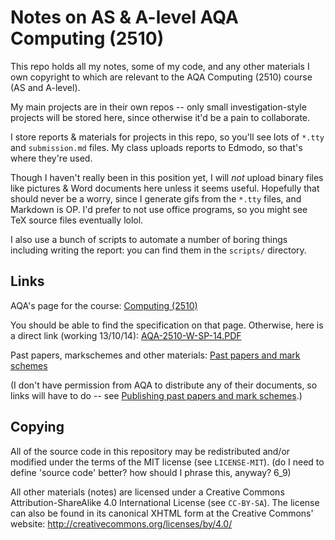 Notes on AS & A-level AQA Computing (2510)
==========================================

This repo holds all my notes, some of my code, and any other materials I
own copyright to which are relevant to the AQA Computing (2510) course
(AS and A-level).

My main projects are in their own repos -- only small
investigation-style projects will be stored here, since otherwise it'd
be a pain to collaborate.

I store reports & materials for projects in this repo, so you'll see
lots of `*.tty` and `submission.md` files. My class uploads reports to
Edmodo, so that's where they're used.

Though I haven't really been in this position yet, I will *not* upload
binary files like pictures & Word documents here unless it seems useful.
Hopefully that should never be a worry, since I generate gifs from the
`*.tty` files, and Markdown is OP.  I'd prefer to not use office
programs, so you might see TeX source files eventually lolol.

I also use a bunch of scripts to automate a number of boring things
including writing the report: you can find them in the `scripts/`
directory.


Links
-----

AQA's page for the course:
[Computing (2510)](http://www.aqa.org.uk/subjects/ict-and-computer-science/a-level/computing-2510)

You should be able to find the specification on that page. Otherwise, here is a
direct link (working 13/10/14):
[AQA-2510-W-SP-14.PDF](http://filestore.aqa.org.uk/subjects/specifications/alevel/AQA-2510-W-SP-14.PDF)

Past papers, markschemes and other materials: [Past papers and mark
schemes](http://www.aqa.org.uk/subjects/ict-and-computer-science/a-level/computing-2510/past-papers-and-mark-schemes)

(I don't have permission from AQA to distribute any of their documents,
so links will have to do -- see [Publishing past papers and mark
schemes](http://www.aqa.org.uk/exams-administration/exams-guidance/find-past-papers-and-mark-schemes/publishing-past-papers-and-mark-schemes).)


Copying
-------

All of the source code in this repository may be redistributed and/or
modified under the terms of the MIT license (see `LICENSE-MIT`). (do I
need to define 'source code' better? how should I phrase this, anyway?
6_9)

All other materials (notes) are licensed under a Creative Commons
Attribution-ShareAlike 4.0 International License (see `CC-BY-SA`). The
license can also be found in its canonical XHTML form at the Creative
Commons' website: http://creativecommons.org/licenses/by/4.0/
